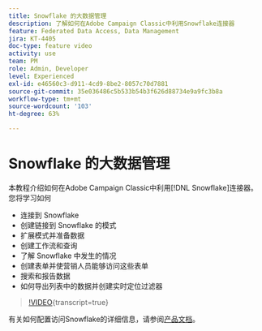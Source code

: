 ```yaml
---
title: Snowflake 的大数据管理
description: 了解如何在Adobe Campaign Classic中利用Snowflake连接器
feature: Federated Data Access, Data Management
jira: KT-4405
doc-type: feature video
activity: use
team: PM
role: Admin, Developer
level: Experienced
exl-id: e46560c3-d911-4cd9-8be2-8057c70d7881
source-git-commit: 35e036486c5b533b54b3f626d88734e9a9fc3b8a
workflow-type: tm+mt
source-wordcount: '103'
ht-degree: 63%

---
```


# Snowflake 的大数据管理

本教程介绍如何在Adobe Campaign Classic中利用[!DNL Snowflake]连接器。
您将学习如何

* 连接到 Snowflake
* 创建链接到 Snowflake 的模式
* 扩展模式并准备数据
* 创建工作流和查询
* 了解 Snowflake 中发生的情况
* 创建表单并使营销人员能够访问这些表单
* 搜索和报告数据
* 如何导出列表中的数据并创建实时定位过滤器

>[!VIDEO](https://video.tv.adobe.com/v/36056?quality=12&learn=on&captions=chi_hans){transcript=true}

有关如何配置访问Snowflake的详细信息，请参阅[产品文档](https://experienceleague.adobe.com/docs/campaign-classic/using/installing-campaign-classic/accessing-external-database/configure-fda/config-databases/configure-fda-snowflake.html?lang=zh-Hans#installing-campaign-classic)。
